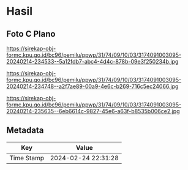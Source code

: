 # Hasil

## Foto C Plano

https://sirekap-obj-formc.kpu.go.id/bc96/pemilu/ppwp/31/74/09/10/03/3174091003095-20240214-234533--5a12fdb7-abc4-4d4c-878b-09e3f250234b.jpg

https://sirekap-obj-formc.kpu.go.id/bc96/pemilu/ppwp/31/74/09/10/03/3174091003095-20240214-234748--a2f7ae89-00a9-4e6c-b269-716c5ec24066.jpg

https://sirekap-obj-formc.kpu.go.id/bc96/pemilu/ppwp/31/74/09/10/03/3174091003095-20240214-235635--6eb6614c-9827-45e6-a63f-b8535b006ce2.jpg


## Metadata

| Key        | Value               |
| ---------- | ------------------- |
| Time Stamp | 2024-02-24 22:31:28 |



